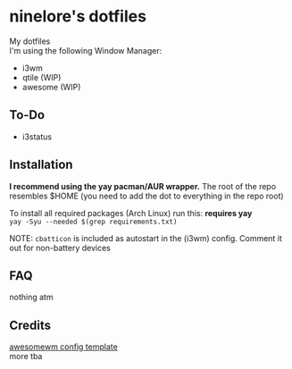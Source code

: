 # ninelore's dotfiles
My dotfiles    
I'm using the following Window Manager:
* i3wm
* qtile (WIP)
* awesome (WIP)

## To-Do

- i3status

## Installation
**I recommend using the yay pacman/AUR wrapper.**
The root of the repo resembles $HOME (you need to add the dot to everything in the repo root)

To install all required packages (Arch Linux) run this: **requires yay**     
`yay -Syu --needed $(grep requirements.txt)`

NOTE: `cbatticon` is included as autostart in the (i3wm) config. Comment it out for non-battery devices

## FAQ
nothing atm

## Credits
[awesomewm config template](https://gitlab.com/bloxiebird/linux-awesomewm-modular-starter-kit)    
more tba
